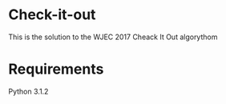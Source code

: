 # Check-it-out
This is the solution to the WJEC 2017 Cheack It Out algorythom

# Requirements
Python 3.1.2

